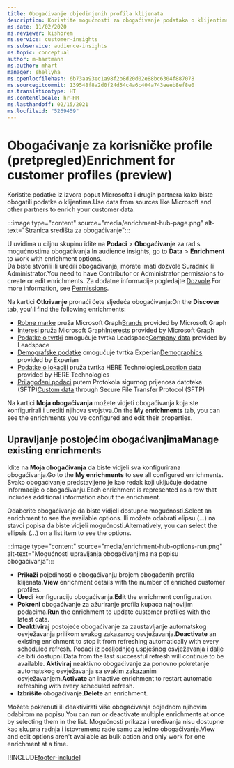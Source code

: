 ```yaml
---
title: Obogaćivanje objedinjenih profila klijenata
description: Koristite mogućnosti za obogaćivanje podataka o klijentima.
ms.date: 11/02/2020
ms.reviewer: kishorem
ms.service: customer-insights
ms.subservice: audience-insights
ms.topic: conceptual
author: m-hartmann
ms.author: mhart
manager: shellyha
ms.openlocfilehash: 6b73aa93ec1a98f2b8d20d02e88bc6304f887078
ms.sourcegitcommit: 139548f8a2d0f24d54c4a6c404a743eeeb8ef8e0
ms.translationtype: HT
ms.contentlocale: hr-HR
ms.lasthandoff: 02/15/2021
ms.locfileid: "5269459"
---
```

# <a name="enrichment-for-customer-profiles-preview"></a><span data-ttu-id="11c13-103">Obogaćivanje za korisničke profile (pretpregled)</span><span class="sxs-lookup"><span data-stu-id="11c13-103">Enrichment for customer profiles (preview)</span></span>

<span data-ttu-id="11c13-104">Koristite podatke iz izvora poput Microsofta i drugih partnera kako biste obogatili podatke o klijentima.</span><span class="sxs-lookup"><span data-stu-id="11c13-104">Use data from sources like Microsoft and other partners to enrich your customer data.</span></span>

:::image type="content" source="media/enrichment-hub-page.png" alt-text="Stranica središta za obogaćivanje":::

<span data-ttu-id="11c13-106">U uvidima u ciljnu skupinu idite na **Podaci** > **Obogaćivanje** za rad s mogućnostima obogaćivanja.</span><span class="sxs-lookup"><span data-stu-id="11c13-106">In audience insights, go to **Data** > **Enrichment** to work with enrichment options.</span></span>    
<span data-ttu-id="11c13-107">Da biste stvorili ili uredili obogaćivanja, morate imati dozvole Suradnik ili Administrator.</span><span class="sxs-lookup"><span data-stu-id="11c13-107">You need to have Contributor or Administrator permissions to create or edit enrichments.</span></span> <span data-ttu-id="11c13-108">Za dodatne informacije pogledajte [Dozvole](permissions.md).</span><span class="sxs-lookup"><span data-stu-id="11c13-108">For more information, see [Permissions](permissions.md).</span></span>

<span data-ttu-id="11c13-109">Na kartici **Otkrivanje** pronaći ćete sljedeća obogaćivanja:</span><span class="sxs-lookup"><span data-stu-id="11c13-109">On the **Discover** tab, you'll find the following enrichments:</span></span>

- <span data-ttu-id="11c13-110">[Robne marke](enrichment-microsoft-graph.md) pruža Microsoft Graph</span><span class="sxs-lookup"><span data-stu-id="11c13-110">[Brands](enrichment-microsoft-graph.md) provided by Microsoft Graph</span></span>
- <span data-ttu-id="11c13-111">[Interesi](enrichment-microsoft-graph.md) pruža Microsoft Graph</span><span class="sxs-lookup"><span data-stu-id="11c13-111">[Interests](enrichment-microsoft-graph.md) provided by Microsoft Graph</span></span>
- <span data-ttu-id="11c13-112">[Podatke o tvrtki](enrichment-leadspace.md) omogućuje tvrtka Leadspace</span><span class="sxs-lookup"><span data-stu-id="11c13-112">[Company data](enrichment-leadspace.md) provided by Leadspace</span></span>
- <span data-ttu-id="11c13-113">[Demografske podatke](enrichment-experian.md) omogućuje tvrtka Experian</span><span class="sxs-lookup"><span data-stu-id="11c13-113">[Demographics](enrichment-experian.md) provided by Experian</span></span>
- <span data-ttu-id="11c13-114">[Podatke o lokaciji](enrichment-here.md) pruža tvrtka HERE Technologies</span><span class="sxs-lookup"><span data-stu-id="11c13-114">[Location data](enrichment-here.md) provided by HERE Technologies</span></span>
- <span data-ttu-id="11c13-115">[Prilagođeni podaci](enrichment-SFTP-custom-import.md) putem Protokola sigurnog prijenosa datoteka (SFTP)</span><span class="sxs-lookup"><span data-stu-id="11c13-115">[Custom data](enrichment-SFTP-custom-import.md) through Secure File Transfer Protocol (SFTP)</span></span>

<span data-ttu-id="11c13-116">Na kartici **Moja obogaćivanja** možete vidjeti obogaćivanja koja ste konfigurirali i urediti njihova svojstva.</span><span class="sxs-lookup"><span data-stu-id="11c13-116">On the **My enrichments** tab, you can see the enrichments you've configured and edit their properties.</span></span>

## <a name="manage-existing-enrichments"></a><span data-ttu-id="11c13-117">Upravljanje postojećim obogaćivanjima</span><span class="sxs-lookup"><span data-stu-id="11c13-117">Manage existing enrichments</span></span>

<span data-ttu-id="11c13-118">Idite na **Moja obogaćivanja** da biste vidjeli sva konfigurirana obogaćivanja.</span><span class="sxs-lookup"><span data-stu-id="11c13-118">Go to the **My enrichments** to see all configured enrichments.</span></span> <span data-ttu-id="11c13-119">Svako obogaćivanje predstavljeno je kao redak koji uključuje dodatne informacije o obogaćivanju.</span><span class="sxs-lookup"><span data-stu-id="11c13-119">Each enrichment is represented as a row that includes additional information about the enrichment.</span></span>

<span data-ttu-id="11c13-120">Odaberite obogaćivanje da biste vidjeli dostupne mogućnosti.</span><span class="sxs-lookup"><span data-stu-id="11c13-120">Select an enrichment to see the available options.</span></span> <span data-ttu-id="11c13-121">Ili možete odabrati elipsu (...) na stavci popisa da biste vidjeli mogućnosti.</span><span class="sxs-lookup"><span data-stu-id="11c13-121">Alternatively, you can select the ellipsis (...) on a list item to see the options.</span></span>

:::image type="content" source="media/enrichment-hub-options-run.png" alt-text="Mogućnosti upravljanja obogaćivanjima na popisu obogaćivanja":::

- <span data-ttu-id="11c13-123">**Prikaži** pojedinosti o obogaćivanju brojem obogaćenih profila klijenata.</span><span class="sxs-lookup"><span data-stu-id="11c13-123">**View** enrichment details with the number of enriched customer profiles.</span></span>
- <span data-ttu-id="11c13-124">**Uredi** konfiguraciju obogaćivanja.</span><span class="sxs-lookup"><span data-stu-id="11c13-124">**Edit** the enrichment configuration.</span></span>
- <span data-ttu-id="11c13-125">**Pokreni** obogaćivanje za ažuriranje profila kupaca najnovijim podacima.</span><span class="sxs-lookup"><span data-stu-id="11c13-125">**Run** the enrichment to update customer profiles with the latest data.</span></span>
- <span data-ttu-id="11c13-126">**Deaktiviraj** postojeće obogaćivanje za zaustavljanje automatskog osvježavanja prilikom svakog zakazanog osvježavanja.</span><span class="sxs-lookup"><span data-stu-id="11c13-126">**Deactivate** an existing enrichment to stop it from refreshing automatically with every scheduled refresh.</span></span> <span data-ttu-id="11c13-127">Podaci iz posljednjeg uspješnog osvježavanja i dalje će biti dostupni.</span><span class="sxs-lookup"><span data-stu-id="11c13-127">Data from the last successful refresh will continue to be available.</span></span> <span data-ttu-id="11c13-128">**Aktiviraj** neaktivno obogaćivanje za ponovno pokretanje automatskog osvježavanja sa svakim zakazanim osvježavanjem.</span><span class="sxs-lookup"><span data-stu-id="11c13-128">**Activate** an inactive enrichment to restart automatic refreshing with every scheduled refresh.</span></span>
- <span data-ttu-id="11c13-129">**Izbrišite** obogaćivanje.</span><span class="sxs-lookup"><span data-stu-id="11c13-129">**Delete** an enrichment.</span></span>

<span data-ttu-id="11c13-130">Možete pokrenuti ili deaktivirati više obogaćivanja odjednom njihovim odabirom na popisu.</span><span class="sxs-lookup"><span data-stu-id="11c13-130">You can run or deactivate multiple enrichments at once by selecting them in the list.</span></span> <span data-ttu-id="11c13-131">Mogućnosti prikaza i uređivanja nisu dostupne kao skupna radnja i istovremeno rade samo za jedno obogaćivanje.</span><span class="sxs-lookup"><span data-stu-id="11c13-131">View and edit options aren't available as bulk action and only work for one enrichment at a time.</span></span>


[!INCLUDE[footer-include](../includes/footer-banner.md)]